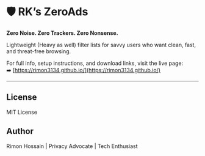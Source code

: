 # 🛡️ RK’s ZeroAds

**Zero Noise. Zero Trackers. Zero Nonsense.**  

Lightweight (Heavy as well) filter lists for savvy users who want clean, fast, and threat-free browsing.

For full info, setup instructions, and download links, visit the live page:  
➡️ [https://rimon3134.github.io/](https://rimon3134.github.io/)

---

## License
MIT License

## Author
Rimon Hossain | Privacy Advocate | Tech Enthusiast
